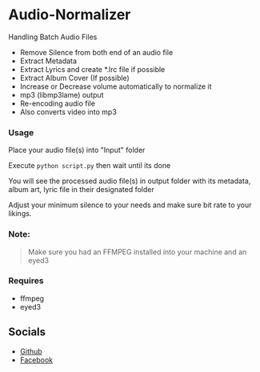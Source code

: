 # Audio-Normalizer

Handling Batch Audio Files

- Remove Silence from both end of an audio file
- Extract Metadata
- Extract Lyrics and create *.lrc file if possible
- Extract Album Cover (If possible)
- Increase or Decrease volume automatically to normalize it
- mp3 (libmp3lame) output
- Re-encoding audio file
- Also converts video into mp3 


### Usage

Place your audio file(s) into "Input" folder

Execute `python script.py` then wait until its done

You will see the processed audio file(s) in output folder 
with its metadata, album art, lyric file in their designated folder

Adjust your minimum silence to your needs and make sure
bit rate to your likings. 


### Note:
 > Make sure you had an FFMPEG installed into your machine
 > and an eyed3 

### Requires

- ffmpeg
- eyed3

## Socials

- [Github](https://github.com/jxmked)
- [Facebook](https://www.facebook.com/deguia25)
